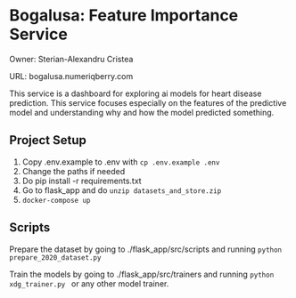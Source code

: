 # Bogalusa: Feature Importance Service

Owner: Sterian-Alexandru Cristea

URL: bogalusa.numeriqberry.com

This service is a dashboard for exploring ai models for heart disease prediction. This service focuses especially on the
features of the predictive model and understanding why and how the model predicted something.

## Project Setup

1. Copy .env.example to .env with ```cp .env.example .env```
2. Change the paths if needed
3. Do pip install -r requirements.txt
4. Go to flask_app and do ```unzip datasets_and_store.zip```
5. ```docker-compose up```

## Scripts

Prepare the dataset by going to ./flask_app/src/scripts and running ```python prepare_2020_dataset.py```

Train the models by going to ./flask_app/src/trainers and running ```python xdg_trainer.py ``` or any  other model trainer.
